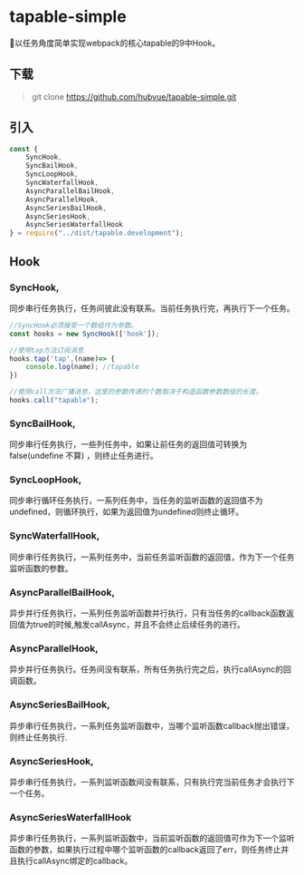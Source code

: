 # tapable-simple
🍑以任务角度简单实现webpack的核心tapable的9中Hook。
## 下载
> git clone https://github.com/hubvue/tapable-simple.git

## 引入 
```js
const {
    SyncHook,
    SyncBailHook,
    SyncLoopHook,
    SyncWaterfallHook,
    AsyncParallelBailHook,
    AsyncParallelHook,
    AsyncSeriesBailHook,
    AsyncSeriesHook,
    AsyncSeriesWaterfallHook
} = require("../dist/tapable.development");
```

## Hook

### SyncHook,
同步串行任务执行，任务间彼此没有联系。当前任务执行完，再执行下一个任务。
```js
//SyncHook必须接受一个数组作为参数。
const hooks = new SyncHook(['hook']);

//使用tap方法订阅消息
hooks.tap('tap',(name)=> {
    console.log(name); //tapable
})

//使用call方法广播消息，这里的参数传递的个数取决于构造函数参数数组的长度。
hooks.call("tapable");
```
### SyncBailHook,
同步串行任务执行，一些列任务中，如果让前任务的返回值可转换为false(undefine 不算) ，则终止任务进行。
### SyncLoopHook,
同步串行循环任务执行，一系列任务中，当任务的监听函数的返回值不为undefined，则循环执行，如果为返回值为undefined则终止循环。
### SyncWaterfallHook,
同步串行任务执行，一系列任务中，当前任务监听函数的返回值，作为下一个任务监听函数的参数。
### AsyncParallelBailHook,
异步并行任务执行，一系列任务监听函数并行执行，只有当任务的callback函数返回值为true的时候,触发callAsync，并且不会终止后续任务的进行。
### AsyncParallelHook,
异步并行任务执行。任务间没有联系，所有任务执行完之后，执行callAsync的回调函数。
### AsyncSeriesBailHook,
异步串行任务执行，一系列任务监听函数中，当哪个监听函数callback抛出错误，则终止任务执行.
### AsyncSeriesHook,
异步串行任务执行，一系列监听函数间没有联系，只有执行完当前任务才会执行下一个任务。
### AsyncSeriesWaterfallHook
异步串行任务执行，一系列监听函数中，当前监听函数的返回值可作为下一个监听函数的参数，如果执行过程中哪个监听函数的callback返回了err，则任务终止并且执行callAsync绑定的callback。
